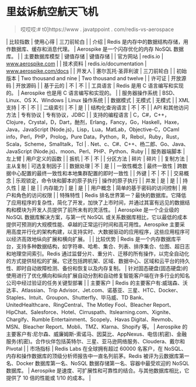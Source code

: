 # 里兹诉航空航天飞机

> 哎哎哎:# t0]https://www . javatppoint . com/redis-vs-aerospace

| 比较指数 | 使用心得 | 三刀前轮白 |
| 介绍 | Redis 是内存中的数据结构存储，用作数据库、缓存和消息代理。 | Aerospike 是一个闪存优化的内存 NoSQL 数据库。 |
| 主要数据库模型 | 键值存储 | 键值存储 |
| 官方网站 | redis.io | www.aerospike.com |
| 技术资料 | redis.io/documentation | www.aerospike.com/docs |
| 开发人 | 塞尔瓦托·圣菲利波 | 三刀前轮白 |
| 初始版本 | Two thousand and nine | Two thousand and twelve |
| 许可证 | 开放源码 | 开放源码 |
| 基于云的 | 不 | 不 |
| 工具语言 | Redis 是用 C 语言编写和实现的。 | Aerospike 也是用 C 语言编写和实现的。 |
| 服务器操作系统 | BSD、Linux、OS X、Windows | Linux 操作系统 |
| 数据模式 | 无模式 | 无模式 |
| XML 支持 | 不 | 不 |
| 二级索引 | 不 | 是 |
| 结构化查询语言 | 不 | 不 |
| API 和其他访问方法 | 专有协议 | 专有协议，JDBC |
| 支持的编程语言 | C，C#，C++，Clojure，Crystal，D，Dart，酏剂，Erlang，Fancy，Go，Haskell，Haxe，Java，JavaScript (Node.js)，Lisp，Lua，MatLab，Objective-C，OCaml info，Perl，PHP，Prolog，Pure Data，Python，R，Rebol，Ruby，Rust，Scala，Scheme，Smalltalk，Tcl | . Net、c、C#、C++、杨二郎、Go、Java、JavaScript (Node.js)、moon、Perl、PHP、Python、Ruby |
| 服务器端脚本 | 左上臂 | 用户定义的函数 |
| 扳机 | 不 | 不 |
| 分区方法 | 碎片 | 碎片 |
| 复制方法 | 主从复制 | 可选复制因子 |
| 数据处理 | 不 | 是 |
| 一致性概念 | 最终一致性 | 跨数据中心配置的最终一致性和本地集群配置的即时一致性 |
| 外键 | 不 | 不 |
| 交易概念 | 乐观锁定，命令块和脚本的原子执行 | 操作的原子执行 |
| 并发 | 是 | 是 |
| 持久性 | 是 | 是 |
| 内存能力 | 是 | 是 |
| 用户概念 | 简单的基于密码的访问控制 | 用户和角色的访问权限 |
| 特殊特性 | Redis 排名世界第一？最快的数据库。它降低了应用程序的复杂性，简化了开发，加快了上市时间，并通过其富有远见的数据结构和模块为开发人员提供了前所未有的灵活性。 | Aerospike 是一个企业级的 NoSQL 数据库解决方案，与第一代 NoSQL 或关系数据库相比，它以最低的成本提供可预测的大规模性能、卓越的正常运行时间和高可用性。Aerospike 主要采用高度并行化的架构构建，以支持实时、大数据驱动的应用程序，这些应用程序可以经济高效地纵向扩展和横向扩展。 |
| 比较优势 | Redis 是一个内存数据库平台，支持多种数据结构，如字符串、哈希、集合、列表、排序集合、位图、超日志和地理空间索引。Redis 通过监督分片、重分片、迁移的所有操作，以完全自动化的方式提供轻松的扩展。它还包括跨机架、区域、数据中心、区域和云平台的持久性、即时自动故障检测、备份和恢复以及内存复制。 | 针对固态硬盘(固态硬盘)的使用进行了优化横向和纵向扩展自动分割和自动修复智能客户端在许多行业的知名公司中经过验证的任务关键型部署 |
| 主要客户 | Redis 的主要客户有:威瑞森、沃达丰、Atlassian、Trip Advisor、Jet.com、诺基亚、三星、HTC、Docker、Staples、Intuit、Groupon、Shutterfly、毕马威、TD Bank、UnitedHealthcare、RingCentral、The Motley Fool、Bleacher Report、HipChat、Salesforce、Hotel、Cirruspath、Itslearning.com、Xignite、Chargify、Rumble Entertainment、Scopely、Havas Digital、Revmob、MSN、Bleacher Report、Mobli、TMZ、Klarna、Shopify 等。 | Aerospike 的主要客户有:尼尔森、威廉姆斯-索诺马、因莫比、AppNexus、电信(机密)、金融服务(机密)。合作伙伴包括英特尔、三星、亚马逊网络服务、Cloudera、戴尔和 Pivotal |
| 市场指标 | Redis Labs 在全球拥有超过 60000 名客户，在 NoSQL、内存和操作数据库的顶级分析师报告中一直名列前茅。Redis 被评为云数据库第一名、Docker 数据库第一名、NoSQL 数据存储第一名、容器中最受欢迎的 NoSQL 数据库。 | Aerospike 是速度、可扩展性和可靠性的结合。与其他数据库相比，它提供了 10 倍的性能或 1/10 的成本。 |
